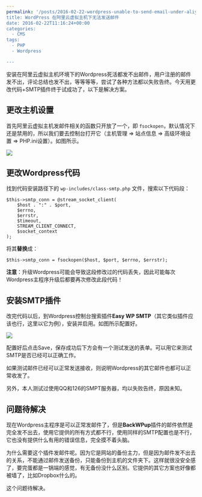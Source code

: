 ```yaml
---
permalink: '/posts/2016-02-22-wordpress-unable-to-send-email-under-aliyun-virtual-host.html
title: WordPress 在阿里云虚拟主机下无法发送邮件
date: 2016-02-22T11:16:24+00:00
categories:
  - CMS
tags:
  - PHP
  - Wordpress

---
```




安装在阿里云虚拟主机环境下的Wordpress死活都发不出邮件，用户注册的邮件发不出，评论总结也发不出，等等等等，尝试了各种方法都以失败告终。今天用更改代码+SMTP插件终于试成功了，以下是解决方案。

<!--more-->

## 更改主机设置

首先阿里云虚拟主机发邮件相关的函数只开放了一个，即 `fsockopen`，默认情况下还是禁用的，所以我们要去控制台打开它（主机管理 ⇒ 站点信息 ⇒ 高级环境设置 ⇒ PHP.ini设置）。如图所示。

![](https://user-images.githubusercontent.com/5960988/48595792-3e53a900-e991-11e8-9513-b8e2070d461e.jpg)

## 更改Wordpress代码

找到代码安装路径下的 `wp-includes/class-smtp.php` 文件，搜索以下代码段：

```
$this->smtp_conn = @stream_socket_client(
    $host . ":" . $port,
    $errno,
    $errstr,
    $timeout,
    STREAM_CLIENT_CONNECT,
    $socket_context
);
```

将其**替换**成：

```
$this->smtp_conn = fsockopen($host, $port, $errno, $errstr);
```

**注意**：升级Wordpress可能会导致这段修改过的代码丢失，因此可能每次Wordpress主程序升级后都要再次修改此段代码！

## 安装SMTP插件

改完代码以后，到Wordpress控制台搜索插件**Easy WP SMTP**（其它类似插件应该也行，这里以它为例），安装并启用。如图所示配置好。

![](https://user-images.githubusercontent.com/5960988/48595793-3eec3f80-e991-11e8-800e-e4dab8c116be.jpg)

配置好后点击Save，保存成功后下方会有一个测试发送的表单。可以用它来测试SMTP是否已经可以正确工作。

如果测试邮件已经可以正常发送接收，则说明Wordpress的其它邮件也都可以正常收发了。

另外，本人测试过使用QQ和126的SMPT服务器，均以失败告终，原因未知。

## 问题待解决

现在Wordpress主程序是可以正常发邮件了，但是**BackWPup**插件的邮件依然是完全发不出去，使用它提供的所有方式都不行，使用同样的SMTP配置也是不行，它也没有提供什么有用的错误信息，完全摸不着头脑。

为什么需要这个插件发邮件呢。因为它是网站的备份主力，但是因为邮件发不出去的关系，不能通过邮件发送备份，只能备份到主机的文件夹下。这样就很没安全感了，要完蛋都是一锅端的感觉，有无备份没什么区别。它提供的其它方案也好像都被墙了，比如Dropbox什么的。

这个问题待解决。
